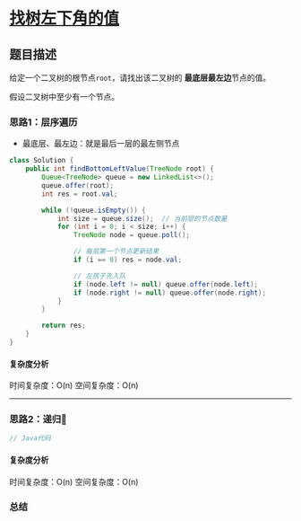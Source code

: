 # [找树左下角的值](找树左下角的值"[题目地址](https://leetcode.cn/problems/find-bottom-left-tree-value/description/)")

## 题目描述
给定一个二叉树的根节点`root`，请找出该二叉树的 **最底层最左边**节点的值。

假设二叉树中至少有一个节点。

### 思路1：层序遍历
- 最底层、最左边：就是最后一层的最左侧节点


```java
class Solution {
    public int findBottomLeftValue(TreeNode root) {
        Queue<TreeNode> queue = new LinkedList<>();
        queue.offer(root);
        int res = root.val;

        while (!queue.isEmpty()) {
            int size = queue.size();  // 当前层的节点数量
            for (int i = 0; i < size; i++) {
                TreeNode node = queue.poll();

                // 每层第一个节点更新结果
                if (i == 0) res = node.val;

                // 左孩子先入队
                if (node.left != null) queue.offer(node.left);
                if (node.right != null) queue.offer(node.right);
            }
        }

        return res;
    }
}
```

#### 复杂度分析
时间复杂度：O(n)
空间复杂度：O(n)

----

### 思路2：递归🌟


```java
// Java代码
```

#### 复杂度分析
时间复杂度：O(n)
空间复杂度：O(n)

### 总结